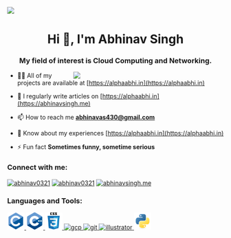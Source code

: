 <a href="https://alphaabhi.in"><img src="https://github.com/madabhi/madabhi/blob/main/files/Github.gif?raw=true"></a>
<h1 align="center">Hi 👋, I'm Abhinav Singh</h1>
<h3 align="center">My field of interest is Cloud Computing and Networking.</h3>
<img src="https://github.com/abhinav0321/abhinav0321/blob/main/files/98636-coding.gif?raw=true" align="right" width="350" >

- 👨‍💻 All of my projects are available at [https://alphaabhi.in](https://alphaabhi.in)

- 📝 I regularly write articles on [https://alphaabhi.in](https://abhinavsingh.me)

- 📫 How to reach me **abhinavas430@gmail.com**

- 📄 Know about my experiences [https://alphaabhi.in](https://alphaabhi.in)

- ⚡ Fun fact **Sometimes funny, sometime serious**



<h3 align="left">Connect with me:</h3>
<p align="left">
<a href="https://dev.to/abhinav0321" target="blank"><img align="center" src="https://raw.githubusercontent.com/rahuldkjain/github-profile-readme-generator/master/src/images/icons/Social/devto.svg" alt="abhinav0321" height="30" width="40" /></a>
<a href="https://linkedin.com/in/madabhi" target="blank"><img align="center" src="https://raw.githubusercontent.com/rahuldkjain/github-profile-readme-generator/master/src/images/icons/Social/linked-in-alt.svg" alt="abhinav0321" height="30" width="40" /></a>
<a href="https://instagram.com/alphaabhi.in" target="blank"><img align="center" src="https://raw.githubusercontent.com/rahuldkjain/github-profile-readme-generator/master/src/images/icons/Social/instagram.svg" alt="abhinavsingh.me" height="30" width="40" /></a>
</p>

<h3 align="left">Languages and Tools:</h3>
<p align="left"> <a href="https://www.cprogramming.com/" target="_blank" rel="noreferrer"> <img src="https://raw.githubusercontent.com/devicons/devicon/master/icons/c/c-original.svg" alt="c" width="40" height="40"/> </a> <a href="https://www.w3schools.com/cpp/" target="_blank" rel="noreferrer"> <img src="https://raw.githubusercontent.com/devicons/devicon/master/icons/cplusplus/cplusplus-original.svg" alt="cplusplus" width="40" height="40"/> </a> <a href="https://www.w3schools.com/css/" target="_blank" rel="noreferrer"> <img src="https://raw.githubusercontent.com/devicons/devicon/master/icons/css3/css3-original-wordmark.svg" alt="css3" width="40" height="40"/> </a> <a href="https://cloud.google.com" target="_blank" rel="noreferrer"> <img src="https://www.vectorlogo.zone/logos/google_cloud/google_cloud-icon.svg" alt="gcp" width="40" height="40"/> </a> <a href="https://git-scm.com/" target="_blank" rel="noreferrer"> <img src="https://www.vectorlogo.zone/logos/git-scm/git-scm-icon.svg" alt="git" width="40" height="40"/> </a> <a href="https://www.adobe.com/in/products/illustrator.html" target="_blank" rel="noreferrer"> <img src="https://www.vectorlogo.zone/logos/adobe_illustrator/adobe_illustrator-icon.svg" alt="illustrator" width="40" height="40"/> </a> <a href="https://www.python.org" target="_blank" rel="noreferrer"> <img src="https://raw.githubusercontent.com/devicons/devicon/master/icons/python/python-original.svg" alt="python" width="40" height="40"/> </a> </p>
